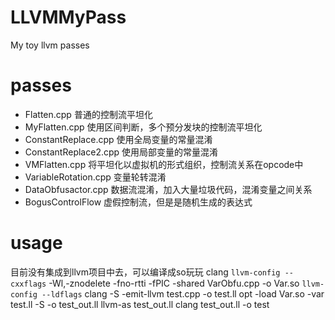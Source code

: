 # LLVMMyPass
My toy llvm passes
# passes
- Flatten.cpp 普通的控制流平坦化
- MyFlatten.cpp 使用区间判断，多个预分发块的控制流平坦化
- ConstantReplace.cpp 使用全局变量的常量混淆
- ConstantReplace2.cpp 使用局部变量的常量混淆
- VMFlatten.cpp 将平坦化以虚拟机的形式组织，控制流关系在opcode中
- VariableRotation.cpp 变量轮转混淆
- DataObfusactor.cpp 数据流混淆，加入大量垃圾代码，混淆变量之间关系
- BogusControlFlow 虚假控制流，但是是随机生成的表达式
# usage
目前没有集成到llvm项目中去，可以编译成so玩玩
clang `llvm-config --cxxflags` -Wl,-znodelete -fno-rtti -fPIC -shared VarObfu.cpp -o Var.so `llvm-config --ldflags`
clang -S -emit-llvm test.cpp -o test.ll
opt -load Var.so -var test.ll -S -o test_out.ll
llvm-as test_out.ll
clang test_out.ll -o test
